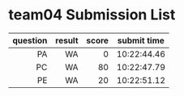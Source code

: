 # team04 Submission List
question | result | score | submit time
----:|----:|-----:|-----
PA | WA | 0 | 10:22:44.46 
PC | WA | 80 | 10:22:47.79 
PE | WA | 20 | 10:22:51.12 
